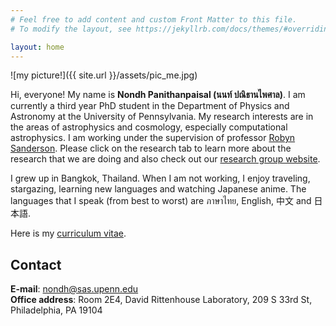 ```yaml
---
# Feel free to add content and custom Front Matter to this file.
# To modify the layout, see https://jekyllrb.com/docs/themes/#overriding-theme-defaults

layout: home
---
```


![my picture!]({{ site.url }}/assets/pic_me.jpg)

Hi, everyone! My name is **Nondh Panithanpaisal (นนท์ ปณิธานไพศาล)**. I am currently a third year PhD student in the Department of Physics and Astronomy at the University of Pennsylvania. My research interests are in the areas of astrophysics and cosmology, especially computational astrophysics. I am working under the supervision of professor [Robyn Sanderson](https://www.physics.upenn.edu/index.php/people/standing-faculty/robyn-sanderson). Please click on the research tab to learn more about the research that we are doing and also check out our [research group website](https://web.sas.upenn.edu/dynamics/).

I grew up in Bangkok, Thailand. When I am not working, I enjoy traveling, stargazing, learning new languages and watching Japanese anime. The languages that I speak (from best to worst) are ภาษาไทย, English, 中文 and 日本語.

Here is my [curriculum vitae](/assets/NondhPanithanpaisalCV.pdf).


## Contact
**E-mail**: <nondh@sas.upenn.edu>  
**Office address**: Room 2E4, David Rittenhouse Laboratory, 209 S 33rd St, Philadelphia, PA 19104

